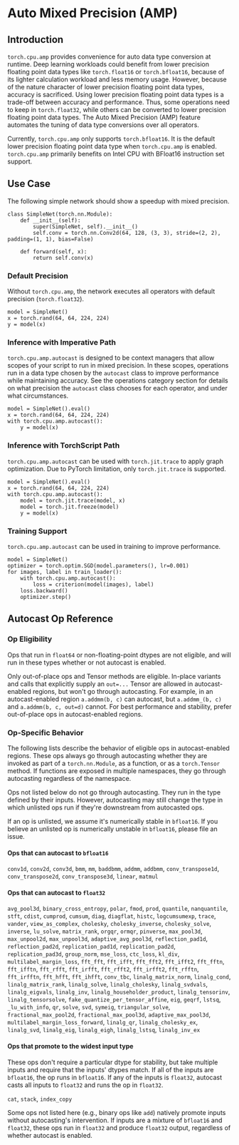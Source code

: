 Auto Mixed Precision (AMP)
==========================

## Introduction

`torch.cpu.amp` provides convenience for auto data type conversion at runtime. Deep learning workloads could benefit from lower precision floating point data types like `torch.float16` or `torch.bfloat16`, because of its lighter calculation workload and less memory usage. However, because of the nature character of lower precision floating point data types, accuracy is sacrificed. Using lower precision floating point data types is a trade-off between accuracy and performance. Thus, some operations need to keep in `torch.float32`, while others can be converted to lower precision floating point data types. The Auto Mixed Precision (AMP) feature automates the tuning of data type conversions over all operators.

Currently, `torch.cpu.amp` only supports `torch.bfloat16`. It is the default lower precision floating point data type when `torch.cpu.amp` is enabled. `torch.cpu.amp` primarily benefits on Intel CPU with BFloat16 instruction set support.

## Use Case

The following simple network should show a speedup with mixed precision.

```
class SimpleNet(torch.nn.Module):
    def __init__(self):
        super(SimpleNet, self).__init__()
        self.conv = torch.nn.Conv2d(64, 128, (3, 3), stride=(2, 2), padding=(1, 1), bias=False)

    def forward(self, x):
        return self.conv(x)
```

### Default Precision

Without `torch.cpu.amp`, the network executes all operators with default precision (`torch.float32`).
```
model = SimpleNet()
x = torch.rand(64, 64, 224, 224)
y = model(x)
```

### Inference with Imperative Path

`torch.cpu.amp.autocast` is designed to be context managers that allow scopes of your script to run in mixed precision. In these scopes, operations run in a data type chosen by the `autocast` class to improve performance while maintaining accuracy. See the operations category section for details on what precision the `autocast` class chooses for each operator, and under what circumstances.

```
model = SimpleNet().eval()
x = torch.rand(64, 64, 224, 224)
with torch.cpu.amp.autocast():
    y = model(x)
```

### Inference with TorchScript Path

`torch.cpu.amp.autocast` can be used with `torch.jit.trace` to apply graph optimization. Due to PyTorch limitation, only `torch.jit.trace` is supported.

```
model = SimpleNet().eval()
x = torch.rand(64, 64, 224, 224)
with torch.cpu.amp.autocast():
    model = torch.jit.trace(model, x)
    model = torch.jit.freeze(model)
    y = model(x)
```

### Training Support

`torch.cpu.amp.autocast` can be used in training to improve performance.

```
model = SimpleNet()
optimizer = torch.optim.SGD(model.parameters(), lr=0.001)
for images, label in train_loader():
    with torch.cpu.amp.autocast():
        loss = criterion(model(images), label)
    loss.backward()
    optimizer.step()
```

## Autocast Op Reference

### Op Eligibility

Ops that run in `float64` or non-floating-point dtypes are not eligible, and will run in these types whether or not autocast is enabled.

Only out-of-place ops and Tensor methods are eligible. In-place variants and calls that explicitly supply an `out=...` Tensor
are allowed in autocast-enabled regions, but won't go through autocasting. For example, in an autocast-enabled region `a.addmm(b, c)` can autocast, but `a.addmm_(b, c)` and `a.addmm(b, c, out=d)` cannot. For best performance and stability, prefer out-of-place ops in autocast-enabled regions.

### Op-Specific Behavior

The following lists describe the behavior of eligible ops in autocast-enabled regions. These ops always go through autocasting whether they are invoked as part of a `torch.nn.Module`, as a function, or as a `torch.Tensor` method. If functions are exposed in multiple namespaces, they go through autocasting regardless of the namespace.

Ops not listed below do not go through autocasting. They run in the type defined by their inputs. However, autocasting may still change the type in which unlisted ops run if they're downstream from autocasted ops.

If an op is unlisted, we assume it's numerically stable in `bfloat16`. If you believe an unlisted op is numerically unstable in `bfloat16`, please file an issue.

#### Ops that can autocast to `bfloat16`

`conv1d`, `conv2d`, `conv3d`, `bmm`, `mm`, `baddbmm`, `addmm`, `addbmm`, `conv_transpose1d`, `conv_transpose2d`, `conv_transpose3d`, `linear`, `matmul`

#### Ops that can autocast to `float32`

`avg_pool3d`, `binary_cross_entropy`, `polar`, `fmod`, `prod`, `quantile`, `nanquantile`, `stft`, `cdist`, `cumprod`, `cumsum`, `diag`, `diagflat`, `histc`, `logcumsumexp`, `trace`, `vander`, `view_as_complex`, `cholesky`, `cholesky_inverse`, `cholesky_solve`, `inverse`, `lu_solve`, `matrix_rank`, `orgqr`, `ormqr`, `pinverse`, `max_pool3d`, `max_unpool2d`, `max_unpool3d`, `adaptive_avg_pool3d`, `reflection_pad1d`, `reflection_pad2d`, `replication_pad1d`, `replication_pad2d`, `replication_pad3d`, `group_norm`, `mse_loss`, `ctc_loss`, `kl_div`, `multilabel_margin_loss`, `fft_fft`, `fft_ifft`, `fft_fft2`, `fft_ifft2`, `fft_fftn`, `fft_ifftn`, `fft_rfft`, `fft_irfft`, `fft_rfft2`, `fft_irfft2`, `fft_rfftn`, `fft_irfftn`, `fft_hfft`, `fft_ihfft`, `conv_tbc`, `linalg_matrix_norm`, `linalg_cond`, `linalg_matrix_rank`, `linalg_solve`, `linalg_cholesky`, `linalg_svdvals`, `linalg_eigvals`, `linalg_inv`, `linalg_householder_product`, `linalg_tensorinv`, `linalg_tensorsolve`, `fake_quantize_per_tensor_affine`, `eig`, `geqrf`, `lstsq`, `_lu_with_info`, `qr`, `solve`, `svd`, `symeig`, `triangular_solve`, `fractional_max_pool2d`, `fractional_max_pool3d`, `adaptive_max_pool3d`, `multilabel_margin_loss_forward`, `linalg_qr`, `linalg_cholesky_ex`, `linalg_svd`, `linalg_eig`, `linalg_eigh`, `linalg_lstsq`, `linalg_inv_ex`

#### Ops that promote to the widest input type

These ops don't require a particular dtype for stability, but take multiple inputs and require that the inputs' dtypes match.  If all of the inputs are `bfloat16`, the op runs in `bfloat16`.  If any of the inputs is `float32`, autocast casts all inputs to `float32` and runs the op in `float32`.

`cat`, `stack`, `index_copy`

Some ops not listed here (e.g., binary ops like `add`) natively promote inputs without autocasting's intervention.  If inputs are a mixture of `bfloat16` and `float32`, these ops run in `float32` and produce `float32` output, regardless of whether autocast is enabled.
